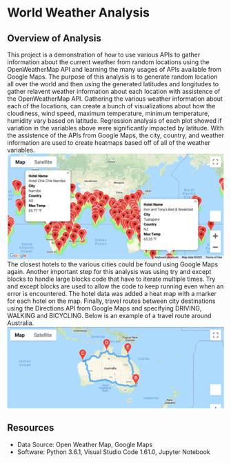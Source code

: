 # World Weather Analysis

## Overview of Analysis

This project is a demonstration of how to use various APIs to gather information about the current weather from random locations using the OpenWeatherMap API and learning the many usages of APIs available from Google Maps. The purpose of this analysis is to generate random location all over the world and then using the generated latitudes and longitudes to gather relavent weather information about each location with assistence of the OpenWeatherMap API. Gathering the various weather information about each of the locations, can create a bunch of visualizations about how the cloudiness, wind speed, maximum temperature, minimum temperature, humidity vary based on latitude. Regression analysis of each plot showed if variation in the variables above were significantly impacted by latitude. With the assistence of the APIs from Google Maps, the city, country, and weather information are used to create heatmaps based off of all of the weather variables.
![Hotel Markers Map](https://github.com/likenberry/World_Weather_Analysis/blob/main/Vacation_Search/WeatherPy_vacation_map.png)
The closest hotels to the various cities could be found using Google Maps again. Another important step for this analysis was using try and except blocks to handle large blocks code that have to iterate multiple times. Try and except blocks are used to allow the code to keep running even when an error is encountered. The hotel data was added a heat map with a marker for each hotel on the map. Finally, travel routes between city destinations using the Directions API from Google Maps and specifying DRIVING, WALKING and BICYCLING. Below is an example of a travel route around Australia.
![Australia Travel Route](https://github.com/likenberry/World_Weather_Analysis/blob/main/Vacation_Itinerary/WeatherPy_travel_map.png)

## Resources

- Data Source: Open Weather Map, Google Maps
- Software: Python 3.6.1, Visual Studio Code 1.61.0, Jupyter Notebook
